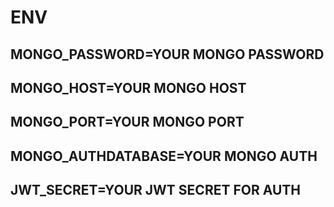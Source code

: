 # ENV

## MONGO_PASSWORD=YOUR MONGO PASSWORD
## MONGO_HOST=YOUR MONGO HOST
## MONGO_PORT=YOUR MONGO PORT
## MONGO_AUTHDATABASE=YOUR MONGO AUTH
## JWT_SECRET=YOUR JWT SECRET FOR AUTH